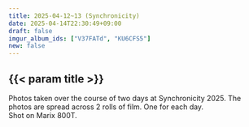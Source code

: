 ```yaml
---
title: 2025-04-12~13 (Synchronicity)
date: 2025-04-14T22:30:49+09:00
draft: false
imgur_album_ids: ["V37FATd", "KU6CFS5"]
new: false
---
```


<h2 id="title">{{< param title >}}</h2>

Photos taken over the course of two days at Synchronicity 2025.
The photos are spread across 2 rolls of film. One for each day.<br>
Shot on Marix 800T.
